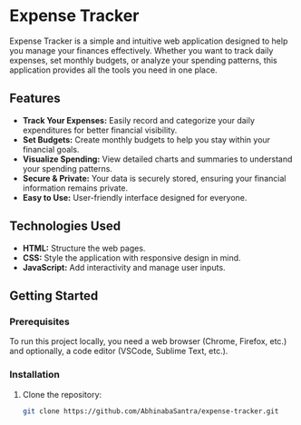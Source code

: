 # Expense Tracker

Expense Tracker is a simple and intuitive web application designed to help you manage your finances effectively. Whether you want to track daily expenses, set monthly budgets, or analyze your spending patterns, this application provides all the tools you need in one place.

## Features

- **Track Your Expenses:** Easily record and categorize your daily expenditures for better financial visibility.
- **Set Budgets:** Create monthly budgets to help you stay within your financial goals.
- **Visualize Spending:** View detailed charts and summaries to understand your spending patterns.
- **Secure & Private:** Your data is securely stored, ensuring your financial information remains private.
- **Easy to Use:** User-friendly interface designed for everyone.

## Technologies Used

- **HTML:** Structure the web pages.
- **CSS:** Style the application with responsive design in mind.
- **JavaScript:** Add interactivity and manage user inputs.

## Getting Started

### Prerequisites

To run this project locally, you need a web browser (Chrome, Firefox, etc.) and optionally, a code editor (VSCode, Sublime Text, etc.).

### Installation

1. Clone the repository:
   ```bash
   git clone https://github.com/AbhinabaSantra/expense-tracker.git
